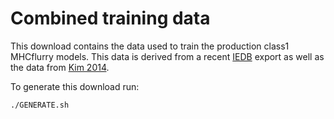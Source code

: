 # Combined training data

This download contains the data used to train the production class1 MHCflurry models. This data is derived from a recent [IEDB](http://www.iedb.org/home_v3.php) export as well as the data from [Kim 2014](http://bmcbioinformatics.biomedcentral.com/articles/10.1186/1471-2105-15-241). 

To generate this download run:

```
./GENERATE.sh
```